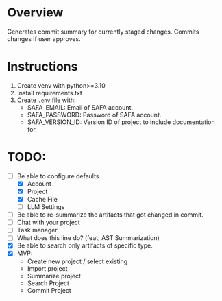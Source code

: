 # Overview

Generates commit summary for currently staged changes. Commits changes if user approves.

# Instructions

1. Create venv with python>=3.10
2. Install requirements.txt
3. Create `.env` file with:
    - SAFA_EMAIL: Email of SAFA account.
    - SAFA_PASSWORD: Password of SAFA account.
    - SAFA_VERSION_ID: Version ID of project to include documentation for.

# TODO:

- [ ] Be able to configure defaults
    - [x] Account
    - [x] Project
    - [x] Cache File
    - [ ] LLM Settings
- [ ] Be able to re-summarize the artifacts that got changed in commit.
- [ ] Chat with your project
- [ ] Task manager
- [ ] What does this line do? (feat; AST Summarization)
- [x] Be able to search only artifacts of specific type.
- [x] MVP:
    - Create new project / select existing
    - Import project
    - Summarize project
    - Search Project
    - Commit Project
